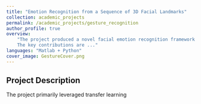 ```yaml
---
title: "Emotion Recognition from a Sequence of 3D Facial Landmarks"
collection: academic_projects
permalink: /academic_projects/gesture_recognition
author_profile: true
overview: 
    "The project produced a novel facial emotion recognition framework that can be used to classify images. <br>
    The key contributions are ..."
languages: "Matlab + Python"
cover_image: GestureCover.png
---
```


## Project Description 
The project primarily leveraged transfer learning
